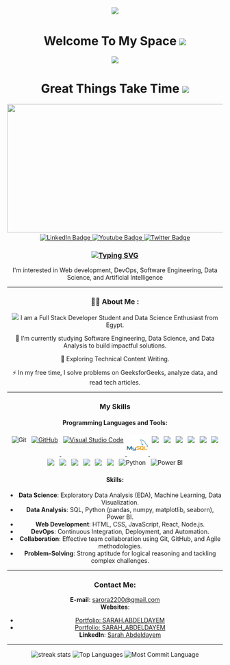 <h1 align="center">
    <img src="https://readme-typing-svg.herokuapp.com/?font=Righteous&size=35&center=true&vCenter=true&width=500&height=70&duration=4000&lines=Hi+There!+👋;+I'm+Sarah+Abdeldayem!;" />
</h1>

<h1 align="center">
  Welcome To My Space
  <img src="https://media.giphy.com/media/hvRJCLFzcasrR4ia7z/giphy.gif" width="30px"/>
</h1>
<div id="header" align="center">
  <img src="https://media.giphy.com/media/hpXdHPfFI5wTABdDx9/giphy.gif" width="500"/>
</div>

<h1 align="center">
  Great Things Take Time
  <img src="https://media.giphy.com/media/ehz3LfVj7NvpY8jYUY/giphy.gif" width="30px"/>
</h1>
<div align="center">
  <img src="https://media.giphy.com/media/v1.Y2lkPTc5MGI3NjExbmQyeTVxdGxzMW1hdnF3OGZtcGh5bjVqYTU2MHl3cWtwbDA3NDlyciZlcD12MV9pbnRlcm5hbF9naWZfYnlfaWQmY3Q9Zw/L1R1tvI9svkIWwpVYr/giphy.gif" width="600" height="300"/>

<div id="badges" align="center">
  <a href="https://www.linkedin.com/in/sarah-ahmed-078868151/">
    <img src="https://img.shields.io/badge/LinkedIn-blue?style=for-the-badge&logo=linkedin&logoColor=white" alt="LinkedIn Badge"/>
  </a>
  <a href="https://www.youtube.com/@Sarah_Abdeldayem">
    <img src="https://img.shields.io/badge/YouTube-red?style=for-the-badge&logo=youtube&logoColor=white" alt="Youtube Badge"/>
  </a>
  <a href="https://twitter.com/sarahah2200">
    <img src="https://img.shields.io/badge/Twitter-blue?style=for-the-badge&logo=twitter&logoColor=white" alt="Twitter Badge"/>
  </a>
</div>

 

### [![Typing SVG](https://readme-typing-svg.herokuapp.com?font=comfortaa&color=016EEA&size=24&width=500&lines=Full+Stack+Software+Engineering+Student)](https://git.io/typing-svg)

I'm interested in Web development, DevOps, Software Engineering, Data Science, and Artificial Intelligence<br>

---
### :woman_technologist: About Me :
 <img src="https://media.giphy.com/media/WUlplcMpOCEmTGBtBW/giphy.gif" width="30"> I am a Full Stack Developer Student and Data Science Enthusiast from Egypt.
 
 :telescope: I’m currently studying Software Engineering, Data Science, and Data Analysis to build impactful solutions.

 :seedling: Exploring Technical Content Writing.

 :zap: In my free time, I solve problems on GeeksforGeeks, analyze data, and read tech articles.

---
### My Skills

#### Programming Languages and Tools:
<p align="center">
<img  src="https://cdn.jsdelivr.net/gh/devicons/devicon/icons/git/git-original.svg" alt="Git"  height="40" style="vertical-align:top; margin:4px">
<a href="https://github.com/hardope target="_blank" rel="noreferrer"> 
<img  src="https://encrypted-tbn0.gstatic.com/images?q=tbn:ANd9GcSuZ3SKA8cR3JS27Y_ijrqVSHjoDKjM_bhK7Q&usqp=CAU" alt="GitHub"  height="40" style="vertical-align:top;   margin:4px">
</a>
<a href="https://code.visualstudio.com/download" target="_blank" rel="noreferrer">
<img src="https://cdn.jsdelivr.net/gh/devicons/devicon/icons/vscode/vscode-original.svg" alt="Visual Studio Code" height="40" style="vertical-align:top; margin:4px">
</a>
<a href="https://www.mysql.com/" target="_blank" rel="noreferrer"> <img src="https://raw.githubusercontent.com/devicons/devicon/master/icons/mysql/mysql-original-wordmark.svg" alt="mysql" height="50"/> </a> 
<img src="https://user-images.githubusercontent.com/76790341/190482427-414de214-10ea-4b75-9949-9d2e51c50b09.png" height="40" style="vertical-align:top; margin:4px">
<img src="https://user-images.githubusercontent.com/76790341/190482899-5367a114-82bb-48e4-987e-d371df18d545.png" height="40" style="vertical-align:top; margin:4px">
<img src="https://user-images.githubusercontent.com/76790341/187140476-61664fc5-1562-48a3-a5a5-f2f6d8ac917f.png" height="40" style="vertical-align:top; margin:4px">
<img src="https://user-images.githubusercontent.com/76790341/187141646-76dd8b84-1e63-4b5e-b61d-30040f2573cb.png"height="40" style="vertical-align:top; margin:4px">
<img src="https://github.com/hardope/hardope/assets/76790341/6b3a8d51-5374-4adf-ac87-2f8dd704ce64" height="40" style="vertical-align:top; margin:4px">
<img src="https://user-images.githubusercontent.com/76790341/187142840-1acfcea2-a215-4f56-b11e-216fc8aa885b.png" height="40" style="vertical-align:top; margin:4px">
<img src="https://github.com/hardope/hardope/assets/76790341/bdd1c63a-98bd-45fa-b82e-0f8c44485066" height="40" style="vertical-align:top; margin:4px">
<img src="https://user-images.githubusercontent.com/76790341/187141391-bfad1a42-3cc2-4edd-903b-6d362ee63fc2.png" height="40" style="vertical-align:top; margin:4px">
<img src="https://user-images.githubusercontent.com/76790341/187142293-2280c369-2a56-4dcd-8547-df421d9421fe.png" height="40" style="vertical-align:top; margin:4px">
<img src="https://user-images.githubusercontent.com/76790341/187142409-fa9b3fc9-8e08-4870-b4d9-a630a3505339.png" height="40" style="vertical-align:top; margin:4px">
<img src="https://github.com/hardope/hardope/assets/76790341/66b41f49-af77-496f-ae72-dbd8dcbfa880" height="50" style="vertical-align:top; margin:4px">
<img src="https://github.com/hardope/hardope/assets/76790341/425bdf25-ee62-40f0-a5c9-2c917f1ee9d2" height="50" style="vertical-align:top; margin:4px">
<img src="https://upload.wikimedia.org/wikipedia/commons/c/c3/Python-logo-notext.svg" alt="Python" height="40" style="vertical-align:top; margin:4px">
<img src="https://upload.wikimedia.org/wikipedia/commons/1/1d/Power_BI_logo.svg" alt="Power BI" height="40" style="vertical-align:top; margin:4px">
</p>

#### Skills:
- **Data Science**: Exploratory Data Analysis (EDA), Machine Learning, Data Visualization.
- **Data Analysis**: SQL, Python (pandas, numpy, matplotlib, seaborn), Power BI.
- **Web Development**: HTML, CSS, JavaScript, React, Node.js.
- **DevOps**: Continuous Integration, Deployment, and Automation.
- **Collaboration**: Effective team collaboration using Git, GitHub, and Agile methodologies.
- **Problem-Solving**: Strong aptitude for logical reasoning and tackling complex challenges.

---

### Contact Me: <br>
**E-mail**: sarora2200@gmail.com<br>
**Websites**: 
- [Portfolio: SARAH.ABDELDAYEM](https://sarora2200.github.io/SARAH.ABDELDAYEM/)<br>
- [Portfolio: SARAH_ABDELDAYEM](https://sarora2200.github.io/SARAH_ABDELDAYEM/)<br>
**LinkedIn**: [Sarah Abdeldayem](https://www.linkedin.com/in/sarah-a-abdeldayem/)<br>

---

<img height="200em" src="https://github-readme-streak-stats-salesp07.vercel.app/?user=sarora2200&count_private=true&theme=default&border_radius=10" alt="streak stats"/>
<img height="200em" src="https://github-profile-summary-cards.vercel.app/api/cards/repos-per-language?user=sarora2200&theme=default&count_private=true" alt="Top Languages"/>

<img height="200em" src="https://github-profile-summary-cards.vercel.app/api/cards/most-commit-language?user=sarora2200&theme=default&count_private=true" alt="Most Commit Language"/>
